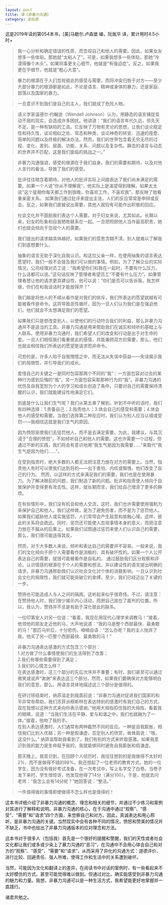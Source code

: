 ```yaml
---
layout: post
title: 读《非暴力沟通》
category: 读后感
---
```

这是2019年读的第054本书，[美]马歇尔.卢森堡 编，阮胤华 译，累计用时4.5小时+

>我一心分析和确定错误的性质，而忽视自己和他人的需要。因此，如果女友想多一些体贴，那她就“太粘人了”。可是，如果我想多一些体贴，那她“冷漠得像个木头”。如果同事更关心细节，他就是“有强迫症”。反之，如果我更在乎细节，他就是“粗心大意”。

>暴力的根源在于人们忽视彼此的感受与需要，而将冲突归咎于对方——至少大部分暴力的根源都是如此，不论是语言、精神或身体的暴力，还是家庭、部落以及国家的暴力。

>一旦意识不到我们是自己的主人，我们就成了危险人物。

>语义学家温德尔·约翰逊（Wendell Johnson）认为，用静态的语言捕捉变动不居的现实，会造成许多困扰。他讲道：“我们的语言年代久远，但先天不足，是一种有缺陷的工具。它反映了万物有灵论的思想，让我们谈论稳定性和持久性，谈论相似之处、常态和种类，谈论神奇的转变、迅速的痊愈、简单的问题以及终极的解决办法。然而，我们的世界包含着无穷无尽的过程、变化、差别、层面、功能、关系、问题以及复杂性。静态的语言与动态的世界并不匹配，这是我们面临的挑战之一。”

>非暴力沟通强调，感受的根源在于我们自身。我们的需要和期待，以及对他人言行的看法，导致了我们的感受。

>批评往往暗含着期待。对他人的批评实际上间接表达了我们尚未满足的需要。如果一个人说“你从不理解我”，他实际上是渴望得到理解。如果太太说“这个星期你每天都工作到很晚，你喜欢工作，不喜欢我”，那反映了她看重亲密关系。 如果我们通过批评来提出主张，人们的反应常常是申辩或反击。反之，如果我们直接说出需要，其他人就较有可能作出积极的回应。

>社会文化并不鼓励我们表达个人需要。对于妇女来说，尤其如此。长期以来，妇女的形象和自我牺牲联系在一起。一旦把照顾他人当作最高职责，她们也就会倾向于忽视个人的需要。

>我们提出的请求越具体越好。如果我们的意思含糊不清，别人就难以了解我们到底想要什么。

>抽象的语言无助于深化自我认识。和这位父亲一样，在使用抽象的语言表达愿望时，我们一般不会提及我们可以做的事情。例如，为了了解企业的实际情况，公司经理对员工说：“我希望你们和我在一起时，不要有什么压力，什么话都可以说。”这句话反映了管理者希望员工“不要有什么压力”。如果管理者想让他的请求更具建设性，他可以说：“你们是否可以告诉我，我怎样做，你们在和我谈话时才能放得开？”

>我们越是将他人的不顺从看作是对我们的排斥，我们所表达的愿望就越有可能被看作是命令。这将导致恶性循环，因为一旦人们认为我们是在强迫他们，他们就会不太想满足我们的愿望。

>如果我们只是想改变别人，以使他们的行动符合我们的利益，那么非暴力沟通并不是适当的工具。非暴力沟通是用来帮助我们在诚实和倾听的基础上与人联系。使用非暴力沟通时，我们希望人们的改变和行动是出于对生命的爱。一旦人们相信我们看重彼此的感情，并能兼顾双方的需要，那么，他们也就会相信我们所表达的愿望是请求而非命令。

>可悲的是，许多人陷于自我憎恨之中，而无法从失误中获益——失误揭示我们的局限性，并引导我们的成长。

>爱惜自己的关键之一是同时包容那两个不同的“我”：一方面包容对过去的某种行为感到后悔的“我”，另一方面包容采取那种行为的“我”。非暴力沟通的忧伤及自我宽恕为个人的学习和成长创造了条件。只要对自己的需要保持清醒的认识，我们就能建设性地满足它们。

>到底是什么让我们生气呢？我们从第五章了解到，听到不中听的话时，我们有四种选择：1.责备自己；2.指责他人；3.体会自己的感受和需要；4.体会他人的感受和需要。当我们选择第二种反应时，我们认为别人应当认错或受罚——我相信这就是我们生气的原因。

>因为愤怒驱使我们去惩罚他人，而不是去满足需要。为此，我建议，与其沉浸于“合理的愤怒”，不如倾听自己和他人的需要。这也许需要一个过程，但通过不断的实践，我们将会有意识地用“我生气是因为我需要……”来取代“我生气是因为他们……”。

>在受到指责时，绝大多数的人都无法把注意力放在对方的需要上。当然，指责他人有时可以使我们达到目的——出于害怕、内疚或惭愧，他们改变了自己的行为。 然而，以这样的方式来满足我们的需要，我们也是在使用暴力。为了解决眼前的问题，我们制造了新的问题。批评和指责使人倾向于自我保护并变得更有攻击性。这样，就长期而言，我们给自己增添了更多的麻烦。

>在有些情形中，我们没有机会和他人交流，这时，我们也许需要使用强制力来保护自己和他人。我们这样做，是为了避免伤害，而不是为了惩罚他人。如果我们威胁他人或实施惩罚，人们常常会产生敌意和抵触心理。这样，彼此的关系将会疏远。同时，惩罚还可能使人忽视事情本身的意义，而把注意力放在不服从的后果上。如果我们试图通过惩罚来使人们认识自己的需要，那么，我们很可能适得其反。

>然而，对于大多数人来说，倾听和表达自己的需要并不容易。一般来说，我们的文化倾向于把个人需要看作是消极的、具有破坏性的。如果一个人公开表达自己的需要，就很可能被看作是自私的。 通过鼓励我们区分观察和评论，认识情感的根源在于个人的需要和想法，并以建设性的语言提出明确的请求，非暴力沟通帮助我们认识社会文化对个体的消极影响。一旦认识到社会文化的局限性，我们就可能突破它的束缚，至少，我们已经迈出了关键的一步。

>赞扬也可能造成人与人之间的隔阂。这听起来似乎很奇怪。不过，请注意：在赞扬他人时，我们很少揭示内心活动，而把自己放在了裁判的位置。所以，我认为，赞扬并不总是有助于深化彼此的联系。

>一位印第安人对另一位说：“看着，我现在用现代心理学来调教马！”接着，他领他的朋友走近他的马，大声地说道：“我的马是整个西部最快、最勇敢的马！”那匹马听后，十分悲伤，喃喃自语：“怎么办呢？我的主人抛弃了我，他买了另一匹整个西部最快、最勇敢的马！”

>非暴力沟通表达感激的方式包含三个部分：<br/>
1.对方做了什么事情使我们的生活得到了改善；<br/>
2.我们有哪些需要得到了满足；<br/>
3.我们的心情怎么样？<br/> 在表达感激时，这三个部分的先后次序并不重要；有时，我们甚至可以通过微笑或说声“谢谢”来表达这三个部分。然而，如果我们要确保对方能够明白我们的意思，那么，用语言具体地描述这三个部分是值得的。

>在研讨班结束时，纳菲滋走到我面前说：“非暴力沟通对促进我们国家的和平非常有帮助，我们苏菲派穆斯林在表达特别的感激时有我们自己的方式，现在我想以这种方式来向你表示感谢。”他用大拇指扣住我的大拇指，看着我的眼睛，说道：“当我们生活在平静、爱与和谐之中，我们也就融为了一体。”接着，他吻了我的手。<br/>
在别人表达感激时，人们通常有两种截然不同的反应。一种是自我膨胀，相信我们比别人优越；另一种是假谦虚，否定别人的欣赏，耸耸肩说：“哦，这没什么。” 纳菲滋帮助我看到了，我们有别的方式来听取感激。如果我意识到我的能力是生命赋予我的，我就能够同时避免自我膨胀和假谦虚。

>那天晚上，我意识到，在回顾个人经历时，我往往想到的是我做得不太好的2%，而不是做得不错的98%。我还想起了一位老师的教育方式。她的一位学生，因为没有做好考试准备，在一次考试中，写上名字交了白卷。当卷子发下来时，学生很惊讶，他发现他得了14分（满分100）。于是，他就去问老师：“我怎么会有14分呢？”她回答说：“整洁。”

>一件值得做的事情即使做得不怎么样也是值得的！

这本书详细介绍了非暴力沟通的概念、理念和相关的细节，并通过不少练习和案例对其进行了解释和说明。非暴力沟通的核心，在于沟通中通过“观察”、“感受”、“需要”和“请求”四个方面，来觉察自己和对方。因此，真诚表达和用心聆听，是非暴力沟通的关键。当然现实中会有各种不同的情况，愤怒和赞美的情况并不缺乏，书中也给出了非暴力沟通版本的应对理念和方法。

这本书对于很多人（包括我）首先是一个很好的提醒和警醒，我们的天性或者社会文化都让我们或多或少染上了暴力沟通的“恶习”，在沟通中不会用心体会自己和对方的“观察”、“感受”、“需要”和“请求”，从而采用了异化的沟通方式：道德评价、进行比较、回避责任、强人所难，使得工作和生活中的关系遭到破坏。

当然，可能因为文化和翻译上的差异，在阅读书中对话的案例时，有一些看起来不太好模仿的方式，甚至可能觉得难以做到。但通过对比，确实能感受到非暴力沟通的魅力和力量。我想，非暴力沟通可以是一种生活方式，我希望能更好地掌握并一直践行。

诸君共勉之。